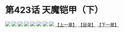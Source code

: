 # 第423话 天魔铠甲（下）
![](https://mhpic.xiaomingtaiji.net/comic/D/斗破苍穹拆分版/423话/1.jpg-zymk.middle.webp)
![](https://mhpic.xiaomingtaiji.net/comic/D/斗破苍穹拆分版/423话/2.jpg-zymk.middle.webp)
![](https://mhpic.xiaomingtaiji.net/comic/D/斗破苍穹拆分版/423话/3.jpg-zymk.middle.webp)
![](https://mhpic.xiaomingtaiji.net/comic/D/斗破苍穹拆分版/423话/4.jpg-zymk.middle.webp)
![](https://mhpic.xiaomingtaiji.net/comic/D/斗破苍穹拆分版/423话/5.jpg-zymk.middle.webp)
![](https://mhpic.xiaomingtaiji.net/comic/D/斗破苍穹拆分版/423话/6.jpg-zymk.middle.webp)
![](https://mhpic.xiaomingtaiji.net/comic/D/斗破苍穹拆分版/423话/7.jpg-zymk.middle.webp)
![](https://mhpic.xiaomingtaiji.net/comic/D/斗破苍穹拆分版/423话/8.jpg-zymk.middle.webp)
[【上一章】](./422.md)
[【目录】](./READMD.md)
[【下一章】](./424.md)
